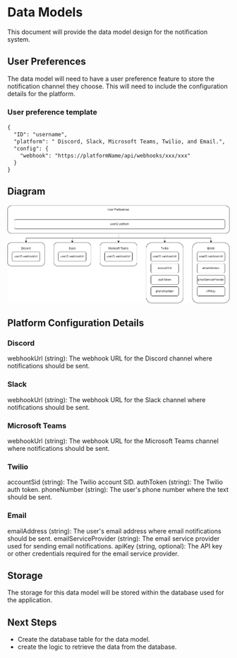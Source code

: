 # Data Models
This document will provide the data model design for the notification system. 

## User Preferences
The data model will need to have a user preference feature to store the notification channel they choose. This will need to include the configuration details for the platform.

### User preference template
```
{
  "ID": "username",
  "platform": " Discord, Slack, Microsoft Teams, Twilio, and Email.",
  "config": {
    "webhook": "https://platformName/api/webhooks/xxx/xxx"
  }
}
```

## Diagram
![DataModel Diagram](DataModelDiagram.png)

## Platform Configuration Details

### Discord
webhookUrl (string): The webhook URL for the Discord channel where notifications should be sent.

### Slack
webhookUrl (string): The webhook URL for the Slack channel where notifications should be sent.

### Microsoft Teams
webhookUrl (string): The webhook URL for the Microsoft Teams channel where notifications should be sent.

### Twilio
accountSid (string): The Twilio account SID.
authToken (string): The Twilio auth token.
phoneNumber (string): The user's phone number where the text should be sent.

### Email
emailAddress (string): The user's email address where email notifications should be sent.
emailServiceProvider (string): The email service provider used for sending email notifications.
apiKey (string, optional): The API key or other credentials required for the email service provider.

## Storage
The storage for this data model will be stored within the database used for the application. 

## Next Steps
* Create the database table for the data model.
* create the logic to retrieve the data from the database.